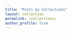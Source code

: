 ```yaml
---
title: "Posts by Collections"
layout: collection
permalink: /collections/
author_profile: true
---
```

